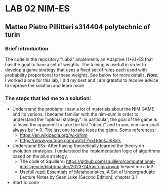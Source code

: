 # LAB 02 NIM-ES
## Matteo Pietro Pillitteri s314404 polytechnic of turin

### Brief introduction
The code in the repository "Lab2" implements an Adaptive (1+λ)-ES that has the goal to tune a set of weights. The tuining is usefull in order to develop a game strategy that uses a fixed set of rules each used with probability proportional to these weights. See below for more details.
***Note:*** I worked alone for this lab, I did my best and I am grateful to receive advice to improve the solution and learn more

### The steps that led me to a solution:
- Understand the problem: i saw a lot of materials about the NIM GAME and its verions. I became familiar with the nim-sum in order to understand the "optimal strategy". In particular, the goal of the game is to leave the opponent to take the last "object" and to win, nim sum shall always be != 0. The last one to take loses the game. Some references:
   - https://en.wikipedia.org/wiki/Nim
   - https://www.youtube.com/watch?v=UdmkJeI8xIk
- Understand ESs: After having theoretically learned the theory on evolution strategies, I understood the implementation logic of algorithms based on the plus strategy.
  - The code of Squillero: https://github.com/squillero/computational-intelligence/blob/master/2023-24/rastrigin.ipynb helped me a lot!
  - Usefull read:  Essentials of Metaheuristics, A Set of Undergraduate Lecture Notes by Sean Luke (Second Edition), chapter 3.1
- Start to code 
